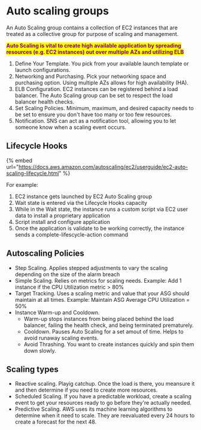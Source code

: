 # Auto scaling groups

An Auto Scaling group contains a collection of EC2 instances that are treated as a collective group for purpose of scaling and management.



<mark style="color:purple;">**Auto Scaling is vital to create high available application by spreading resources (e.g. EC2 instances) out over multiple AZs and utilizing ELB**</mark>&#x20;



1. Define Your Template. You pick from your available launch template or launch configurations.&#x20;
2. Networking and Purchasing. Pick your networking space and purchasing option. Using multiple AZs allows for high availability (HA).
3. ELB Configuration. EC2 instances can be registered behind a load balancer. The Auto Scaling group can be set to respect the load balancer health checks.&#x20;
4. Set Scaling Policies. Minimum, maximum, and desired capacity needs to be set to ensure you don't have too many or too few resources.
5. Notification. SNS can act as a notification tool, allowing you to let someone know when a scaling event occurs.

## Lifecycle Hooks

{% embed url="https://docs.aws.amazon.com/autoscaling/ec2/userguide/ec2-auto-scaling-lifecycle.html" %}

For example:

1. EC2 instance gets launched by EC2 Auto Scaling group&#x20;
2. Wait state is entered via the Lifecycle Hooks capacity&#x20;
3. While in the Wait state, the instance runs a custom script via EC2 user data to install a proprietary application
4. Script install and configure application&#x20;
5. Once the application is validate to be working correctly, the instance sends a complete-lifescycle-action command

## Autoscaling Policies&#x20;

* Step Scaling. Applies stepped adjustments to vary the scaling depending on the size of the alarm breach
* Simple Scaling. Relies on metrics for scaling needs. Example: Add 1 instance if the CPU Utilization metric > 80%
* Target Tracking. Uses a scaling metric and value that your ASG should maintain at all times. Example: Maintain ASG Average CPU Utilization = 50%
* Instance Warm-up and Cooldown.&#x20;
  * Warm-up stops instances from being placed behind the load balancer, failing the health check, and being terminated prematurely.
  * Cooldown. Pauses Auto Scaling for a set amout of time. Helps to avoid runaway scaling events.
  * Avoid Thrashing. You want to create instances quickly and spin them down slowly.&#x20;

## Scaling types

* Reactive scaling. Playig catchup. Once the load is there, you meansure it and then determine if you need to create more resources.
* Scheduled Scaling. If you have a predictable workload, create a scaling event to get your resources ready to go before they're actually needed.&#x20;
* Predictive Scaling. AWS uses its machine learning algorithms to determine when it need to scale. They are reevaluated every 24 hours to create a forecast for the next 48.
